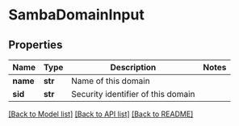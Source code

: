 # SambaDomainInput

## Properties
Name | Type | Description | Notes
------------ | ------------- | ------------- | -------------
**name** | **str** | Name of this domain | 
**sid** | **str** | Security identifier of this domain | 

[[Back to Model list]](../README.md#documentation-for-models) [[Back to API list]](../README.md#documentation-for-api-endpoints) [[Back to README]](../README.md)


